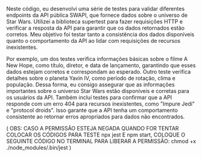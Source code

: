 Neste código, eu desenvolvi uma série de testes para validar diferentes endpoints da API pública SWAPI, que fornece dados sobre o universo de Star Wars. Utilizei a biblioteca supertest para fazer requisições HTTP e verificar a resposta da API para garantir que os dados retornados estão corretos. Meu objetivo foi testar tanto a consistência dos dados disponíveis quanto o comportamento da API ao lidar com requisições de recursos inexistentes.

Por exemplo, um dos testes verifica informações básicas sobre o filme A New Hope, como título, diretor, e data de lançamento, garantindo que esses dados estejam corretos e correspondam ao esperado. Outro teste verifica detalhes sobre o planeta Yavin IV, como período de rotação, clima e população. Dessa forma, eu consigo assegurar que as informações importantes sobre o universo Star Wars estão disponíveis e corretas para os usuários da API. Também incluí testes para confirmar que a API responde com um erro 404 para recursos inexistentes, como "Impure Jedi" e "protocol droids". Isso garante que a API tenha um comportamento consistente ao retornar erros apropriados para dados não encontrados.

( OBS: CASO A PERMISSÃO ESTEJA NEGADA QUANDO FOR TENTAR COLOCAR OS CÓDIGOS PARA TESTE npx jest E npm start, COLOQUE O SEGUINTE CÓDIGO NO TERMINAL PARA LIBERAR A PERMISSÃO: chmod +x ./node_modules/.bin/jest )
 
